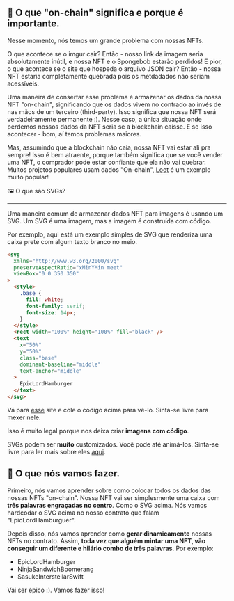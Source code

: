 ## 🔗 O que "on-chain" significa e porque é importante.

Nesse momento, nós temos um grande problema com nossas NFTs.

O que acontece se o imgur cair? Então - nosso link da imagem seria absolutamente inútil, e nossa NFT e o Spongebob estarão perdidos! E pior, o que acontece se o site que hospeda o arquivo JSON cair? Então - nossa NFT estaria completamente quebrada pois os metdadados não seriam acessíveis.

Uma maneira de consertar esse problema é armazenar os dados da nossa NFT "on-chain", significando que os dados vivem no contrado ao invés de nas mãos de um terceiro (third-party). Isso significa que nossa NFT será verdadeiramente permanente :). Nesse caso, a única situação onde perdemos nossos dados da NFT seria se a blockchain caísse. E se isso acontecer - bom, aí temos problemas maiores.

Mas, assumindo que a blockchain não caia, nossa NFT vai estar ali pra sempre! Isso é bem atraente, porque também significa que se você vender uma NFT, o comprador pode estar confiante que ela não vai quebrar. Muitos projetos populares usam dados "On-chain", [Loot](https://techcrunch.com/2021/09/03/loot-games-the-crypto-world/) é um exemplo muito popular!

🖼 O que são SVGs?

---

Uma maneira comum de armazenar dados NFT para imagens é usando um SVG. Um SVG é uma imagem, mas a imagem é construída com código.

Por exemplo, aqui está um exemplo simples de SVG que renderiza uma caixa prete com algum texto branco no meio.

```html
<svg
  xmlns="http://www.w3.org/2000/svg"
  preserveAspectRatio="xMinYMin meet"
  viewBox="0 0 350 350"
>
  <style>
    .base {
      fill: white;
      font-family: serif;
      font-size: 14px;
    }
  </style>
  <rect width="100%" height="100%" fill="black" />
  <text
    x="50%"
    y="50%"
    class="base"
    dominant-baseline="middle"
    text-anchor="middle"
  >
    EpicLordHamburger
  </text>
</svg>
```

Vá para [esse](https://www.svgviewer.dev/) site e cole o código acima para vê-lo. Sinta-se livre para mexer nele.

Isso é muito legal porque nos deixa criar **imagens com código**.

SVGs podem ser **muito** customizados. Você pode até animá-los. Sinta-se livre para ler mais sobre eles [aqui](https://developer.mozilla.org/en-US/docs/Web/SVG/Tutorial).

## 🤘 O que nós vamos fazer.

Primeiro, nós vamos aprender sobre como colocar todos os dados das nossas NFTs "on-chain". Nossa NFT vai ser simplesmente uma caixa com **três palavras engraçadas no centro**. Como o SVG acima. Nós vamos hardcodar o SVG acima no nosso contrato que falam "EpicLordHamburguer".

Depois disso, nós vamos aprender como **gerar dinamicamente** nossas NFTs no contrato. Assim, **toda vez que alguém mintar uma NFT, vão conseguir um diferente e hilário combo de três palavras**. Por exemplo:

- EpicLordHamburger
- NinjaSandwichBoomerang
- SasukeInterstellarSwift

Vai ser épico :). Vamos fazer isso!
